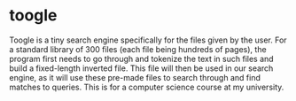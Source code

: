 # toogle
Toogle is a tiny search engine specifically for the files given by the user. For a standard library of 300 files (each file being hundreds of pages), the program first needs to go through and tokenize the text in such files and build a fixed-length inverted file. This file will then be used in our search engine, as it will use these pre-made files to search through and find matches to queries. This is for a computer science course at my university.
